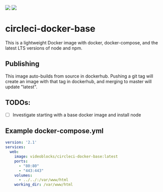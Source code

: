 [![](https://images.microbadger.com/badges/image/videoblocks/circleci-docker-base.svg)](https://microbadger.com/images/videoblocks/circleci-docker-base "Get your own image badge on microbadger.com") [![](https://images.microbadger.com/badges/version/videoblocks/circleci-docker-base.svg)](https://microbadger.com/images/videoblocks/circleci-docker-base "Get your own version badge on microbadger.com")

# circleci-docker-base
This is a lightweight Docker image with docker, docker-compose, and the latest LTS versions of node and npm.

## Publishing
This image auto-builds from source in dockerhub. Pushing a git tag will create an image with that tag in dockerhub, and merging to master will update "latest".

## TODOs:
- [ ] Investigate starting with a base docker image and install node


## Example docker-compose.yml 
```yaml
version: '2.1'
services:
  web:
    image: videoblocks/circleci-docker-base:latest
    ports:
      - "80:80"
      - "443:443"
    volumes:
      - ../../:/var/www/html
    working_dir: /var/www/html
```
